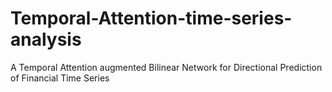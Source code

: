 # Temporal-Attention-time-series-analysis
A Temporal Attention augmented Bilinear Network for Directional Prediction of Financial Time Series
